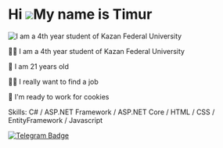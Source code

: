 Hi ![](https://user-images.githubusercontent.com/18350557/176309783-0785949b-9127-417c-8b55-ab5a4333674e.gif)My name is Timur
=============================================================================================================================

![I am a 4th year student of Kazan Federal University](https://static.pingcap.com/files/2022/12/05072707/chatGPT-GitHub-banner.jpg)

👨‍🎓 I am a 4th year student of Kazan Federal University 

🐢 I am 21 years old

👷‍♂️ I really want to find a job

🤑 I'm ready to work for cookies

Skills: C# / ASP.NET Framework / ASP.NET Core / HTML / CSS / EntityFramework / Javascript

<div id="badges">
<a href="http://t.me/S0LUT1ON">
<img src="https://img.shields.io/badge/Telegram-blue?style=for-the-badge&logo=telegram&logoColor=white" alt="Telegram Badge"/>
</a>
</div>
<div id="header" align="center">




 




